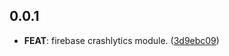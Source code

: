 ## 0.0.1

 - **FEAT**: firebase crashlytics module. ([3d9ebc09](https://github.com/saymyframe/smf_modules/commit/3d9ebc090a0b5ed28e22488fe6649d2838f4415d))

